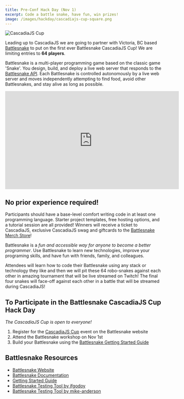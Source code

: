 ```yaml
---
title: Pre-Conf Hack Day (Nov 1)
excerpt: Code a battle snake, have fun, win prizes!
image: /images/hackday/cascadiajs-cup-square.png
---
```

![CascadiaJS Cup](/images/hackday/cascadiajs-cup-long.png)

Leading up to CascadiaJS we are going to partner with Victoria, BC based [Battlesnake](https://www.battlesnake.com) to put on the first ever Battlesnake CascadiaJS Cup! We are limiting entries to **64 players**.

Battlesnake is a multi-player programming game based on the classic game 'Snake'. You design, build, and deploy a live web server that responds to the [Battlesnake API](https://docs.battlesnake.com/references/api). Each Battlesnake is controlled autonomously by a live web server and moves independently attempting to find food, avoid other Battlesnakes, and stay alive as long as possible. 

<div class="video-container"><iframe width="560" height="315" src="https://www.youtube.com/embed/RY0tzh2eUNo" title="YouTube video player" frameborder="0" allow="accelerometer; autoplay; clipboard-write; encrypted-media; gyroscope; picture-in-picture" allowfullscreen></iframe></div>

## No prior experience required!

Participants should have a base-level comfort writing code in at least one programming language. Starter project templates, free hosting options, and a tutorial session are all provided! Winners will receive a ticket to CascadiaJS, exclusive CascadiaJS swag and giftcards to the [Battlesnake Merch Store](https://store.battlesnake.com/)!

Battlesnake is a *fun and accessible way for anyone to become a better programmer*. Use Battlesnake to learn new technologies, improve your programing skills, and have fun with friends, family, and colleagues.

Attendees will learn how to code their Battlesnake using any stack or technology they like and then we will pit these 64 robo-snakes against each other in amazing tournament that will be live streamed on Twitch! The final four snakes will face-off against each other in a battle that will be streamed during CascadiaJS!

## To Participate in the Battlesnake CascadiaJS Cup Hack Day

*The CascadiaJS Cup is open to everyone!*

1. Register for the [CascadiaJS Cup](https://play.battlesnake.com/competitions/cascadiajs-cup-2021/) event on the Battlesnake website
2. Attend the Battlesnake workshop on Nov 1st
3. Build your Battlesnake using the [Battlesnake Getting Started Guide](https://docs.battlesnake.com/guides/getting-started)

## Battlesnake Resources

- [Battlesnake Website](https://play.battlesnake.com/)
- [Battlesnake Documentation](https://docs.battlesnake.com/)
- [Getting Started Guide](https://docs.battlesnake.com/guides/getting-started)
- [Battlesnake Testing Tool by jfgodoy](https://github.com/jfgodoy/battlesnake-tester)
- [Battlesnake Testing Tool by mike-anderson](https://github.com/mike-anderson/snek-spec)

